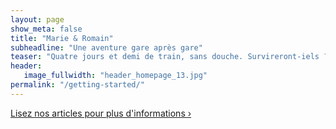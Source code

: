 ```yaml
---
layout: page
show_meta: false
title: "Marie & Romain"
subheadline: "Une aventure gare après gare"
teaser: "Quatre jours et demi de train, sans douche. Survireront-iels ?"
header:
   image_fullwidth: "header_homepage_13.jpg"
permalink: "/getting-started/"
---
```


<a class="radius button small" href="{{ site.url }}{{ site.baseurl }}/blog/">Lisez nos articles pour plus d'informations ›</a>
